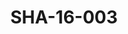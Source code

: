 ---
pid: SHA-16-003
title: SHA-16-003
language: ar
collection: شرحبيل احمد
original_label: 
rights: شرحبيل احمد
location_of_original: شرحبيل احمد
photographer_or_studio: 
scanned_from: photograph 10 by 14.6
_date: '1998'
location: الفرنسا
description: شرحبيل احمد يعزف العود
additional_notes: 
permission_display: 'yes'
on_server: 'no'
on_website: 'no'
permalink: /archive/ar/sha-16-003.html
layout: photo-page
---